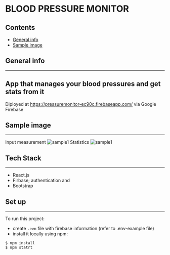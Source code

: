 # BLOOD PRESSURE MONITOR

## Contents

- [General info](#general-info)
- [Sample image](#sample-image)

## General info

---

## App that manages your blood pressures and get stats from it

Diployed at https://pressuremonitor-ec90c.firebaseapp.com/ via Google Firebase

## Sample image

---

Input measurement
![sample1](https://github.com/jeffk713/pressureMonitor/blob/master/sample-image/image1.png?raw=true)
Statistics
![sample1](https://github.com/jeffk713/pressureMonitor/blob/master/sample-image/image2.png?raw=true)

## Tech Stack

---

- React.js
- Firbase; authentication and
- Bootstrap

## Set up

---

To run this project:

- create `.evn` file with firebase information (refer to .env-example file)
- install it locally using npm:

```
$ npm install
$ npm statrt
```
